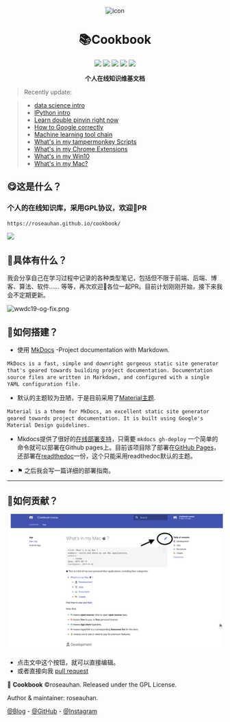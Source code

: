 <div align="center">

<img src="https://i.loli.net/2019/08/09/2f3NUxKFjvGqeZ4.png" width="160px" alt="icon" />

<h1> 📚Cookbook  </h1>

[![](https://flat.badgen.net/badge/github/github?icon)](https://github.com/RoseauHan/cookbook)
[![](https://badgen.net/badge/readthedoc/pass/yellow)](https://roseau-cookbook.readthedocs.io)
[![](https://img.shields.io/github/last-commit/roseauhan/cookbook/gh-pages)](https://github.com/RoseauHan/cookbook/tree/gh-pages)
[![](https://badgen.net/twitter/follow/roseauhan)](https://twitter.com/roseauhan)
[![](https://img.shields.io/github/license/RoseauHan/cookbook)](https://github.com/RoseauHan/cookbook/tree/master/LICENSE)


**个人在线知识维基文档**

</div>

> Recently update: 

> - [data science intro](https://roseauhan.github.io/cookbook/data_science/data_science_intro)
> - [IPython intro](https://roseauhan.github.io/cookbook/data_science/ipython_intro)
> - [Learn double pinyin right now](https://roseauhan.github.io/cookbook/basic_knowledge/double_pinyin)
> - [How to Google correctly](https://roseauhan.github.io/cookbook/basic_knowledge/how_to_google)
> - [Machine learning tool chain](https://roseauhan.github.io/cookbook/machine_learning/tool_chain)
> - [What's in my tampermonkey Scripts](https://roseauhan.github.io/cookbook/app/Whats-in-my-tampermonkey)
> - [What's in my Chrome Extensions](https://roseauhan.github.io/cookbook/app/Whats-in-my-Chrome-extensions)
> - [What's in my Win10](https://roseauhan.github.io/cookbook/app/Whats-in-my-Win10)
> - [What's in my Mac?](https://roseauhan.github.io/cookbook/app/Whats-in-my-Mac/)


## 😋这是什么？

### 个人的在线知识库，采用GPL协议，欢迎👏PR

```
https://roseauhan.github.io/cookbook/
```

![](https://i.loli.net/2019/08/09/Z9iGLzEN7bmJgsx.png)

## 🤯具体有什么？

我会分享自己在学习过程中记录的各种类型笔记，包括但不限于前端、后端、博客、算法、软件…… 等等，再次欢迎👏各位一起PR。目前计划刚刚开始，接下来我会不定期更新。

![wwdc19-og-fix.png](https://i.loli.net/2019/08/09/gQ4tmo6idskz87x.png)

## 🧐如何搭建？

- 使用 [MkDocs](https://github.com/mkdocs/mkdocs/) -Project documentation with Markdown.

```
MkDocs is a fast, simple and downright gorgeous static site generator that's geared towards building project documentation. Documentation source files are written in Markdown, and configured with a single YAML configuration file.
```

- 默认的主题较为丑陋，于是目前采用了[Material主题](https://squidfunk.github.io/mkdocs-material/).
```
Material is a theme for MkDocs, an excellent static site generator geared towards project documentation. It is built using Google's Material Design guidelines.
```


- Mkdocs提供了很好的[在线部署支持](https://www.mkdocs.org/user-guide/deploying-your-docs/#deploying-your-docs)，只需要
`mkdocs gh-deploy`
一个简单的命令就可以部署在Github pages上。目前该项目除了部署在[GitHub Pages](https://roseauhan.github.io/cookbook/)，还部署在[readthedoc](https://roseau-cookbook.readthedocs.io)一份，这个只能采用readthedoc默认的主题。

- ⚑ 之后我会写一篇详细的部署指南。

---
## 🧐如何贡献？

![pic](https://raw.githubusercontent.com/RoseauHan/upic-upload/master/ScreenShot.png)
- 点击文中这个按钮，就可以直接编辑。
- 或者直接向我 [pull request](https://github.com/RoseauHan/cookbook/)

📒 **Cookbook** ©roseauhan. Released under the GPL License.

Author & maintainer: roseauhan.

[@Blog](https://roseauhan.github.io/) - [@GitHub](https://github.com/roseauhan) - [@Instagram](https://instagram.com/roseauhan)
